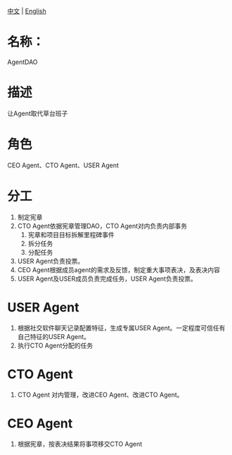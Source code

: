 [中文](README-zh.md) | [English](README.md)

# 名称：
AgentDAO

# 描述
让Agent取代草台班子
# 角色
CEO Agent、CTO Agent、USER Agent
# 分工
1. 制定宪章
2. CTO Agent依据宪章管理DAO，CTO Agent对内负责内部事务
   1. 宪章和项目目标拆解里程碑事件
   2. 拆分任务
   3. 分配任务
3. USER Agent负责投票。
4. CEO Agent根据成员agent的需求及反馈，制定重大事项表决，及表决内容
5. USER Agent及USER成员负责完成任务，USER Agent负责投票。
# USER Agent
1. 根据社交软件聊天记录配置特征，生成专属USER Agent。一定程度可信任有自己特征的USER Agent。
2. 执行CTO Agent分配的任务
# CTO Agent
1. CTO Agent 对内管理，改进CEO Agent、改进CTO Agent。
# CEO Agent
1. 根据宪章，按表决结果将事项移交CTO Agent
